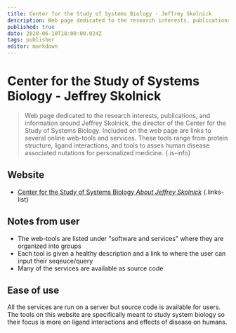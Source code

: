 ```yaml
---
title: Center for the Study of Systems Biology - Jeffrey Skolnick
description: Web page dedicated to the research interests, publications, and information around Jeffrey Skolnick, the director of the Center for the Study of Systems Biology 
published: true
date: 2020-06-10T18:00:00.024Z
tags: publisher
editor: markdown
---
```


# Center for the Study of Systems Biology - Jeffrey Skolnick

> Web page dedicated to the research interests, publications, and information around Jeffrey Skolnick, the director of the Center for the Study of Systems Biology. Included on the web page are links to several online web-tools and services. These tools range from protein structure, ligand interactions, and tools to asses human disease associated nutations for personalized medicine. 
{.is-info}

## Website

- [Center for the Study of Systems Biology  *About Jeffrey Skolnick*](http://pwp.gatech.edu/cssb/jeffrey-skolnick/)
{.links-list}

## Notes from user

- The web-tools are listed under "software and services" where they are organized into groups
- Each tool is given a healthy description and a link to where the user can input their seqeuce/query
- Many of the services are available as source code

## Ease of use

All the services are run on a server but source code is available for users. The tools on this website are specifically meant to study system biology so their focus is more on ligand interactions and effects of disease on humans. 
